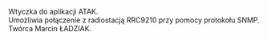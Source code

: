 Wtyczka do aplikacji ATAK. </br>
Umożliwia połączenie z radiostacją RRC9210 przy pomocy protokołu SNMP.</br>
Twórca Marcin ŁADZIAK.

